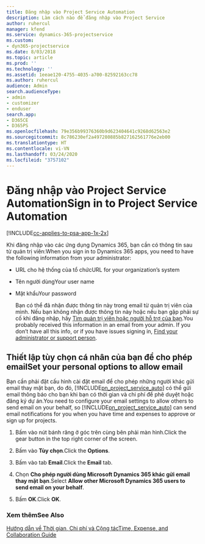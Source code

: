 ```yaml
---
title: Đăng nhập vào Project Service Automation
description: Làm cách nào để đăng nhập vào Project Service
author: ruhercul
manager: kfend
ms.service: dynamics-365-projectservice
ms.custom:
- dyn365-projectservice
ms.date: 8/03/2018
ms.topic: article
ms.prod: ''
ms.technology: ''
ms.assetid: 1eeae120-4755-4035-a700-82592163cc78
ms.author: ruhercul
audience: Admin
search.audienceType:
- admin
- customizer
- enduser
search.app:
- D365CE
- D365PS
ms.openlocfilehash: 79e356b99376360b9d623404641c9268d62563e2
ms.sourcegitcommit: 8c786230ef2a497280885b827162561776e2eb00
ms.translationtype: HT
ms.contentlocale: vi-VN
ms.lasthandoff: 03/24/2020
ms.locfileid: "3757102"
---
```

# <a name="sign-in-to-project-service-automation"></a><span data-ttu-id="9d2f2-103">Đăng nhập vào Project Service Automation</span><span class="sxs-lookup"><span data-stu-id="9d2f2-103">Sign in to Project Service Automation</span></span>

[!INCLUDE[cc-applies-to-psa-app-1x-2x](../includes/cc-applies-to-psa-app-1x-2x.md)]

<span data-ttu-id="9d2f2-104">Khi đăng nhập vào các ứng dụng Dynamics 365, bạn cần có thông tin sau từ quản trị viên:</span><span class="sxs-lookup"><span data-stu-id="9d2f2-104">When you sign in to Dynamics 365 apps, you need to have the following information from your administrator:</span></span>  
  
- <span data-ttu-id="9d2f2-105">URL cho hệ thống của tổ chức</span><span class="sxs-lookup"><span data-stu-id="9d2f2-105">URL for your organization’s system</span></span>  
  
- <span data-ttu-id="9d2f2-106">Tên người dùng</span><span class="sxs-lookup"><span data-stu-id="9d2f2-106">Your user name</span></span>  
  
- <span data-ttu-id="9d2f2-107">Mật khẩu</span><span class="sxs-lookup"><span data-stu-id="9d2f2-107">Your password</span></span>  
  
  <span data-ttu-id="9d2f2-108">Bạn có thể đã nhận được thông tin này trong email từ quản trị viên của mình. Nếu bạn không nhận được thông tin này hoặc nếu bạn gặp phải sự cố khi đăng nhập, hãy [Tìm quản trị viên hoặc người hỗ trợ của bạn](../basics/find-administrator-support.md).</span><span class="sxs-lookup"><span data-stu-id="9d2f2-108">You probably received this information in an email from your admin. If you don’t have all this info, or if you have issues signing in, [Find your administrator or support person](../basics/find-administrator-support.md).</span></span>  
  
## <a name="set-your-personal-options-to-allow-email"></a><span data-ttu-id="9d2f2-109">Thiết lập tùy chọn cá nhân của bạn để cho phép email</span><span class="sxs-lookup"><span data-stu-id="9d2f2-109">Set your personal options to allow email</span></span>  
 <span data-ttu-id="9d2f2-110">Bạn cần phải đặt cấu hình cài đặt email để cho phép những người khác gửi email thay mặt bạn, do đó, [!INCLUDE[pn_project_service_auto](../includes/pn-project-service-auto.md)] có thể gửi email thông báo cho bạn khi bạn có thời gian và chi phí để phê duyệt hoặc đăng ký dự án.</span><span class="sxs-lookup"><span data-stu-id="9d2f2-110">You need to configure your email settings to allow others to send email on your behalf, so [!INCLUDE[pn_project_service_auto](../includes/pn-project-service-auto.md)] can send email notifications for you when you have time and expenses to approve or sign up for projects.</span></span>  
  
1.  <span data-ttu-id="9d2f2-111">Bấm vào nút bánh răng ở góc trên cùng bên phải màn hình.</span><span class="sxs-lookup"><span data-stu-id="9d2f2-111">Click the gear button in the top right corner of the screen.</span></span>  
  
2.  <span data-ttu-id="9d2f2-112">Bấm vào **Tùy chọn**.</span><span class="sxs-lookup"><span data-stu-id="9d2f2-112">Click the **Options**.</span></span>  
  
3.  <span data-ttu-id="9d2f2-113">Bấm vào tab **Email**.</span><span class="sxs-lookup"><span data-stu-id="9d2f2-113">Click the **Email** tab.</span></span>  
  
4.  <span data-ttu-id="9d2f2-114">Chọn **Cho phép người dùng Microsoft Dynamics 365 khác gửi email thay mặt bạn**.</span><span class="sxs-lookup"><span data-stu-id="9d2f2-114">Select **Allow other Microsoft Dynamics 365 users to send email on your behalf**.</span></span>  
  
5.  <span data-ttu-id="9d2f2-115">Bấm **OK**.</span><span class="sxs-lookup"><span data-stu-id="9d2f2-115">Click **OK**.</span></span>  
  
### <a name="see-also"></a><span data-ttu-id="9d2f2-116">Xem thêm</span><span class="sxs-lookup"><span data-stu-id="9d2f2-116">See Also</span></span>  
 [<span data-ttu-id="9d2f2-117">Hướng dẫn về Thời gian, Chi phí và Cộng tác</span><span class="sxs-lookup"><span data-stu-id="9d2f2-117">Time, Expense, and Collaboration Guide</span></span>](../project-service/time-expense-collaboration-guide.md)
